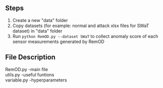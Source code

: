## Steps
1. Create a new "data" folder
2. Copy datasets (for example: normal and attack xlsx files for SWaT dataset) in "data" folder
3. Run `python RemOD.py --dataset SWaT` to collect anomaly score of each sensor measurements generated by RemOD 

## File Description
RemOD.py -main file\
utils.py -useful funtions\
variable.py -hyperparameters 

